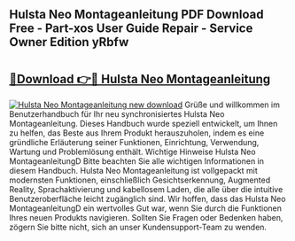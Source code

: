 ## Hulsta Neo Montageanleitung PDF Download Free - Part-xos User Guide Repair - Service Owner Edition yRbfw

# <h2><a href="http://df76f3l.blite.top/?on=Hulsta+Neo+Montageanleitung">🔗Download 👉🔴 Hulsta Neo Montageanleitung</a></h2>

[![Hulsta Neo Montageanleitung new download](https://i.imgur.com/lujVjoI.png)](http://df76f3l.blite.top/?on=Hulsta+Neo+Montageanleitung)
Grüße und willkommen im Benutzerhandbuch für Ihr neu synchronisiertes Hulsta Neo Montageanleitung. Dieses Handbuch wurde speziell entwickelt, um Ihnen zu helfen, das Beste aus Ihrem Produkt herauszuholen, indem es eine gründliche Erläuterung seiner Funktionen, Einrichtung, Verwendung, Wartung und Problemlösung enthält. Wichtige Hinweise Hulsta Neo MontageanleitungD Bitte beachten Sie alle wichtigen Informationen in diesem Handbuch. Hulsta Neo Montageanleitung ist vollgepackt mit modernsten Funktionen, einschließlich Gesichtserkennung, Augmented Reality, Sprachaktivierung und kabellosem Laden, die alle über die intuitive Benutzeroberfläche leicht zugänglich sind. Wir hoffen, dass das Hulsta Neo MontageanleitungD ein wertvolles Gut war, wenn Sie durch die Funktionen Ihres neuen Produkts navigieren. Sollten Sie Fragen oder Bedenken haben, zögern Sie bitte nicht, sich an unser Kundensupport-Team zu wenden.
